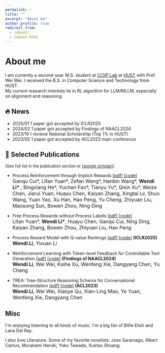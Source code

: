 ```yaml
---
permalink: /
title: ""
excerpt: "About me"
author_profile: true
redirect_from:
  - /about/
  - /about.html
---
```



# About me
I am currently a second-year M.S. student at  <a href="https://cciip.cs.hust.edu.cn/">CCIIP Lab</a> at <a href="https://hust.edu.cn/" target="_blank" rel="noopener">HUST</a> with Prof. Wei Wei. I received the B.S. in Computer Science and Technology from HUST. <br>
My current research interests lie in RL algorithm for LLM/MLLM, especially on alignment and reasoning.

<!-- ## News -->
## 🔥 News
- 2025/01 1 paper got accepted by ICLR2025
- 2024/02 1 paper got accepted by Findings of NAACL2024
- 2023/10 I receive National Scholarship (Top 1% in HUST) 
- 2023/05 1 paper got accepted by ACL2023 main conference


## 📝 Selected Publications 

<font size=2> (See full list in the publication section or <a href="https://scholar.google.com/citations?user=hK19TbcAAAAJ&hl=zh-CN">[google scholar]</a>)</font>

- Process Reinforcement through Implicit Rewards <a href="https://arxiv.org/pdf/2502.01456">[pdf]</a> <a href="https://github.com/PRIME-RL/PRIME">[code]</a>   <br>
  <font size=3> Ganqu Cui*, Lifan Yuan*, Zefan Wang*, Hanbin Wang*, <b>Wendi Li* </b>, Bingxiang He*, Yuchen Fan*, Tianyu Yu*, Qixin Xu*, Weize Chen, Jiarui Yuan, Huayu Chen, Kaiyan Zhang, Xingtai Lv, Shuo Wang, Yuan Yao, Xu Han, Hao Peng, Yu Cheng, Zhiyuan Liu, Maosong Sun, Bowen Zhou, Ning Ding </font><br>

- Free Process Rewards without Process Labels <a href="https://arxiv.org/pdf/2412.01981">[pdf]</a> <a href="https://github.com/lifan-yuan/ImplicitPRM">[code]</a>   <br>
  <font size=3> Lifan Yuan*, <b>Wendi Li*</b>, Huayu Chen, Ganqu Cui, Ning Ding, Kaiyan Zhang, Bowen Zhou, Zhiyuan Liu, Hao Peng </font><br>

- Process Reward Model with Q-value Rankings <a href="https://arxiv.org/pdf/2410.11287">[pdf]</a> <a href="https://github.com/WindyLee0822/Process_Q_Model">[code]</a> <b>(ICLR2025)</b> <br>  <font size=3><b>Wendi Li</b>, Yixuan Li </font><br>

- Reinforcement Learning with Token-level Feedback for Controllable Text Generation <a href="https://arxiv.org/pdf/2403.11558">[pdf]</a> <a href="https://github.com/WindyLee0822/CTG">[code]</a> <b>(Findings of NAACL2024)</b> <br> 
    <font size=3> <b>Wendi Li</b>, Wei Wei, Kaihe Xu, Wenfeng Xie, Dangyang Chen, Yu Cheng </font><br>

- TREA: Tree-Structure Reasoning Schema for Conversational Recommendation <a href="https://arxiv.org/pdf/2307.10543.pdf">[pdf]</a> <a href="https://github.com/WindyLee0822/TREA">[code]</a>  <b>(ACL2023)</b> <br>
  <font size=3><b>Wendi Li</b>, Wei Wei, Xiaoye Qu, Xian-Ling Mao, Ye Yuan, Wenfeng Xie, Dangyang Chen </font><br>


## Misc

I'm enjoying listening to all kinds of music. I'm a big fan of Billie Elish and Lana Del Ray.

I also love Literature. Some of my favorite novelists: Jose Saramago, Albert Camus, Murakami Haruki, Yoko Tawada, Xuetao Shuang.




